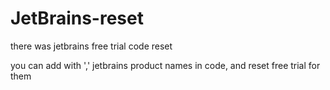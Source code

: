 # JetBrains-reset
there was jetbrains free trial code reset


you can add with ',' jetbrains product names in code, and reset free trial for them

